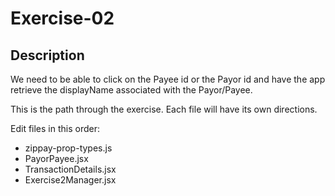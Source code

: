 # Exercise-02

## Description

We need to be able to click on the Payee id or the Payor id and have the app
retrieve the displayName associated with the Payor/Payee.

This is the path through the exercise. Each file will have its own directions.

Edit files in this order:

- zippay-prop-types.js
- PayorPayee.jsx
- TransactionDetails.jsx
- Exercise2Manager.jsx
